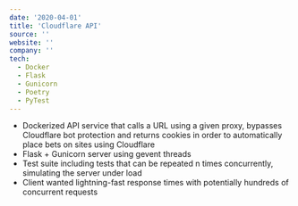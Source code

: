 ```yaml
---
date: '2020-04-01'
title: 'Cloudflare API'
source: ''
website: ''
company: ''
tech:
  - Docker
  - Flask
  - Gunicorn
  - Poetry
  - PyTest
---
```


- Dockerized API service that calls a URL using a given proxy, bypasses Cloudflare bot protection and returns cookies in order to automatically place bets on sites using Cloudflare
- Flask + Gunicorn server using gevent threads
- Test suite including tests that can be repeated n times concurrently, simulating the server under load
- Client wanted lightning-fast response times with potentially hundreds of concurrent requests
